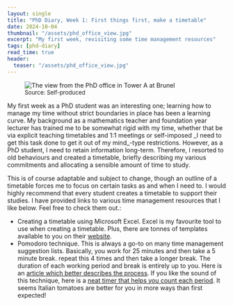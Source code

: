 ```yaml
---
layout: single
title: "PhD Diary, Week 1: First things first, make a timetable"
date: 2024-10-04
thumbnail: "/assets/phd_office_view.jpg"
excerpt: "My first week, revisiting some time management resources"
tags: [phd-diary]
read_time: true
header:
  teaser: "/assets/phd_office_view.jpg"
---
```


<script src="https://polyfill.io/v3/polyfill.min.js?features=es6"></script>
<script id="MathJax-script" async src="https://cdn.jsdelivr.net/npm/mathjax@3/es5/tex-mml-chtml.js"></script>
<script type="text/javascript" async
  src="https://cdnjs.cloudflare.com/ajax/libs/mathjax/2.7.7/MathJax.js?config=TeX-MML-AM_CHTML">
</script>
<figure>
  <img src="/assets/phd_office_view.jpg" alt="The view from the PhD office in Tower A at Brunel" title="The view from the PhD office in Tower A at Brunel" style="width=100%;">
  <figcaption style="font-size: small;">Source: Self-produced </figcaption>
</figure>
My first week as a PhD student was an interesting one; learning how to manage my time without strict boundaries in place has been a learning curve. My background as a mathematics teacher and foundation year lecturer has trained me to be somewhat rigid with my time, whether that be via explicit teaching timetables and 1:1 meetings or self-imposed _I need to get this task done to get it out of my mind_-type restrictions. However, as a PhD student, I need to retain information long-term. Therefore, I resorted to old behaviours and created a timetable, briefly describing my various commitments and allocating a sensible amount of time to study.


This is of course adaptable and subject to change, though an outline of a timetable forces me to focus on certain tasks as and when I need to. I would highly recommend that every student creates a timetable to support their studies. I have provided links to various time management resources that I like below. Feel free to check them out.:

* Creating a timetable using Microsoft Excel. Excel is my favourite tool to use when creating a timetable. Plus, there are tonnes of templates available to you on their [website](https://create.microsoft.com/en-us/templates/schedules).
* Pomodoro technique. This is always a go-to on many time management suggestion lists. Basically, you work for 25 minutes and then take a 5 minute break. repeat this 4 times and then take a longer break. The duration of each working period and break is entirely up to you. Here is an [article which better describes the process](https://todoist.com/productivity-methods/pomodoro-technique). If you like the sound of this technique, here is a [neat timer that helps you count each period](https://pomofocus.io/). It seems Italian tomatoes are better for you in more ways than first expected!
